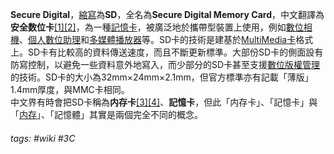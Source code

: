 **Secure Digital**，[縮寫](https://zh.wikipedia.org/wiki/%E7%B8%AE%E5%AF%AB "縮寫")為**SD**，全名為**Secure Digital Memory Card**，中文翻譯為**安全数位卡**[\[1\]](https://zh.wikipedia.org/wiki/SD%E5%8D%A1#cite_note-1)[\[2\]](https://zh.wikipedia.org/wiki/SD%E5%8D%A1#cite_note-2)，為一種[記憶卡](https://zh.wikipedia.org/wiki/%E8%A8%98%E6%86%B6%E5%8D%A1 "記憶卡")，被廣泛地於攜帶型裝置上使用，例如[數位相機](https://zh.wikipedia.org/wiki/%E6%95%B8%E7%A2%BC%E7%9B%B8%E6%A9%9F "數位相機")、[個人數位助理](https://zh.wikipedia.org/wiki/%E5%80%8B%E4%BA%BA%E6%95%B8%E7%A2%BC%E5%8A%A9%E7%90%86 "個人數位助理")和[多媒體播放器](https://zh.wikipedia.org/wiki/%E5%A4%9A%E5%AA%92%E9%AB%94%E6%92%AD%E6%94%BE%E5%99%A8 "多媒體播放器")等。SD卡的技術是建基於[MultiMedia卡](https://zh.wikipedia.org/wiki/MultiMedia%E5%8D%A1 "MultiMedia卡")格式上。SD卡有比較高的資料傳送速度，而且不斷更新標準。大部份SD卡的側面設有防寫控制，以避免一些資料意外地寫入，而少部分的SD卡甚至支援[數位版權管理](https://zh.wikipedia.org/wiki/%E6%95%B8%E4%BD%8D%E7%89%88%E6%AC%8A%E7%AE%A1%E7%90%86 "數位版權管理")的技術。SD卡的大小為32mm×24mm×2.1mm，但官方標準亦有記載「薄版」1.4mm厚度，與MMC卡相同。  
中文界有時會把SD卡稱為**内存卡**[\[3\]](https://zh.wikipedia.org/wiki/SD%E5%8D%A1#cite_note-3)[\[4\]](https://zh.wikipedia.org/wiki/SD%E5%8D%A1#cite_note-4)、**記憶卡**，但此「内存卡」、「記憶卡」與「[内存](https://zh.wikipedia.org/wiki/%E9%9A%8F%E6%9C%BA%E5%AD%98%E5%8F%96%E5%AD%98%E5%82%A8%E5%99%A8 "随机存取存储器")」、「記憶體」其實是兩個完全不同的概念。

###### tags: #wiki #3C